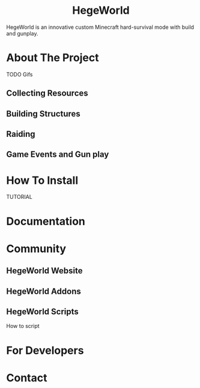<div align="center">
    <h1>HegeWorld</h1>
</div>

HegeWorld is an innovative custom Minecraft hard-survival mode with build and gunplay.

# About The Project
TODO Gifs
## Collecting Resources
## Building Structures
## Raiding
## Game Events and Gun play

# How To Install
TUTORIAL

# Documentation

# Community

## HegeWorld Website
## HegeWorld Addons
## HegeWorld Scripts
How to script

# For Developers

# Contact